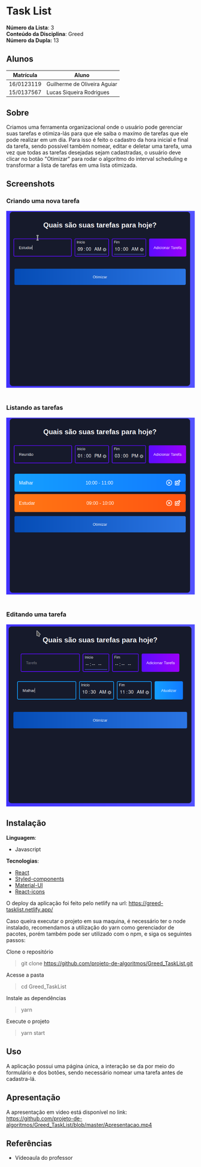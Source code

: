 # Task List

**Número da Lista**: 3<br>
**Conteúdo da Disciplina**: Greed<br>
**Número da Dupla:** 13<br>

## Alunos
|Matrícula | Aluno |
| -- | -- |
| 16/0123119  |  Guilherme de Oliveira Aguiar |
| 15/0137567  |  Lucas Siqueira Rodrigues |

## Sobre 
Criamos uma ferramenta organizacional onde o usuário pode gerenciar suas tarefas e otimiza-lás para que ele saiba o maxímo de tarefas que ele pode realizar em um dia. Para isso é feito o cadastro da hora inicial e final da tarefa, sendo possível também nomear, editar e deletar uma tarefa, uma vez que todas as tarefas desejadas sejam cadastradas, o usuário deve clicar no botão "Otimizar" para rodar o algoritmo do interval scheduling e transformar a lista de tarefas em uma lista otimizada.

## Screenshots

### Criando uma nova tarefa

<div>
<img src="./img/pa1.png" alt="drawing" width="700"/>
</div>

<br/>

### Listando as tarefas 

<div>
<img src="./img/pa2.png" alt="drawing" width="700"/>
</div>

<br/>

### Editando uma tarefa

<div>
<img src="./img/pa3.png" alt="drawing" width="700"/>
</div>

## Instalação 
**Linguagem**: 

- Javascript

**Tecnologias**: 

- [React](https://pt-br.reactjs.org/)
- [Styled-components](https://styled-components.com/)
- [Material-UI](https://material-ui.com/pt/)
- [React-icons](https://react-icons.github.io/react-icons/)

O deploy da aplicação foi feito pelo netlify na url: https://greed-tasklist.netlify.app/


Caso queira executar o projeto em sua maquina, é necessário ter o node instalado, recomendamos a utilização do yarn como gerenciador de pacotes, porém também pode ser utilizado com o npm, e siga os seguintes passos:

Clone o repositório
> git clone https://github.com/projeto-de-algoritmos/Greed_TaskList.git

Acesse a pasta
> cd Greed_TaskList

Instale as dependências
> yarn

Execute o projeto
> yarn start

## Uso 
A aplicação possui uma página única, a interação se da por meio do formulário e dos botões, sendo necessário nomear uma tarefa antes de cadastra-lá.



## Apresentação
A apresentação em video está disponível no link: https://github.com/projeto-de-algoritmos/Greed_TaskList/blob/master/Apresentacao.mp4

## Referências
- Vídeoaula do professor

